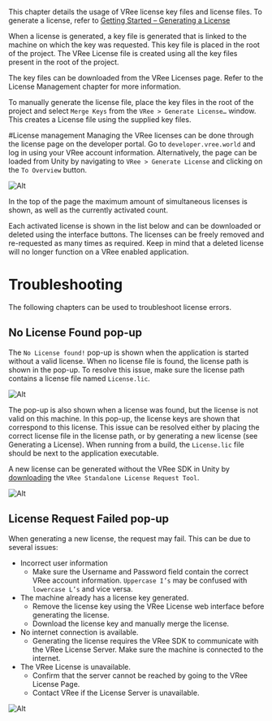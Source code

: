 This chapter details the usage of VRee license key files and license files. To generate a license, refer to [Getting Started – Generating a License](getting-started.md#generating-a-license)

When a license is generated, a key file is generated that is linked to the machine on which the key was requested. This key file is placed in the root of the project. The VRee License file is created using all the key files present in the root of the project.

The key files can be downloaded from the VRee Licenses page. Refer to the License Management chapter for more information.

To manually generate the license file, place the key files in the root of the project and select `Merge Keys` from the `VRee > Generate License…` window. This creates a License file using the supplied key files.

#License management
Managing the VRee licenses can be done through the license page on the developer portal. Go to `developer.vree.world` and log in using your VRee account information. Alternatively, the page can be loaded from Unity by navigating to `VRee > Generate License` and clicking on the `To Overview` button.

![Alt](../images/license/license-overview.png "No license found.") 

In the top of the page the maximum amount of simultaneous licenses is shown, as well as the currently activated count.

Each activated license is shown in the list below and can be downloaded or deleted using the interface buttons.
The licenses can be freely removed and re-requested as many times as required. Keep in mind that a deleted license will no longer function on a VRee enabled application.

# Troubleshooting
The following chapters can be used to troubleshoot license errors.

## No License Found pop-up

The `No License found!` pop-up is shown when the application is started without a valid license. When no license file is found, the license path is shown in the pop-up. To resolve this issue, make sure the license path contains a license file named `License.lic`.

![Alt](../images/license/no-license-found.png "No license found.")

The pop-up is also shown when a license was found, but the license is not valid on this machine. In this pop-up, the license keys are shown that correspond to this license. This issue can be resolved either by placing the correct license file in the license path, or by generating a new license (see Generating a License). When running from a build, the `License.lic` file should be next to the application executable.

A new license can be generated without the VRee SDK in Unity by [downloading](https://developer.vree.world/Downloads "VRee Downloads") the `VRee Standalone License Request Tool`.

![Alt](../images/license/license-not-found.png "License not found!")

## License Request Failed pop-up

When generating a new license, the request may fail. This can be due to several issues:

- Incorrect user information
	- Make sure the Username and Password field contain the correct VRee account information. `Uppercase I’s` may be confused with `lowercase L’s` and vice versa.
- The machine already has a license key generated. 
	- Remove the license key using the VRee License web interface before generating the license. 
	- Download the license key and manually merge the license.
- No internet connection is available.
	- Generating the license requires the VRee SDK to communicate with the VRee License Server. Make sure the machine is connected to the internet.  
- The VRee License is unavailable.
	- Confirm that the server cannot be reached by going to the VRee License Page.
	- Contact VRee if the License Server is unavailable.  

![Alt](../images/license/license-request-failed.png "License not found!")
